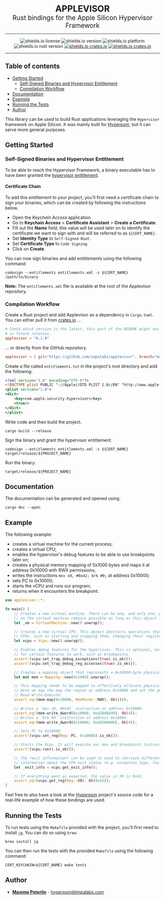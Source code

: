 <p align="center">
  <b style="font-size: 2em">APPLEVISOR</b>
  <br/>
  <span style="font-size: 1.5em">Rust bindings for the Apple Silicon Hypervisor Framework</b>
</p>

<hr/>

<p align="center">
  <img src="https://img.shields.io/github/license/impalabs/applevisor?style=for-the-badge&color=ff9900" alt="shields.io license" />
  <img src="https://img.shields.io/github/v/release/impalabs/applevisor?style=for-the-badge&color=f38700" alt="shields.io version" />
  <img src="https://img.shields.io/badge/platform-MacOS%20on%20Apple%20Silicon-e77600?style=for-the-badge" alt="shields.io platform" />
  <br/>
  <img src="https://img.shields.io/badge/rust-nightly-da6500?style=for-the-badge" alt="shields.io rust version" />
  <a href="https://crates.io/crates/applevisor"><img src="https://img.shields.io/crates/v/applevisor?color=cd5300&style=for-the-badge" alt="shields.io crates.io" /></a>
  <a href="https://docs.rs/applevisor"><img src="https://img.shields.io/badge/docs.rs-rustdoc-bf4200?style=for-the-badge" alt="shields.io crates.io" /></a>
</p>

<hr/>

## Table of contents

 * [Getting Started](#getting-started)
   * [Self-Signed Binaries and Hypervisor Entitlement](#self-signed-binaries-and-hypervisor-entitlement)
   * [Compilation Workflow](#compilation-workflow)
 * [Documentation](#documentation)
 * [Example](#example)
 * [Running the Tests](#running-the-tests)
 * [Author](#author)


This library can be used to build Rust applications leveraging the `Hypervisor` framework on Apple Silicon. It was mainly built for [Hyperpom](https://github.com/impalabs/hyperpom), but it can serve more general purposes.

## Getting Started

### Self-Signed Binaries and Hypervisor Entitlement

To be able to reach the Hypervisor Framework, a binary executable has to have been granted the [hypervisor entitlement](https://developer.apple.com/documentation/bundleresources/entitlements/com_apple_security_hypervisor).

#### Certificate Chain

To add this entitlement to your project, you'll first need a certificate chain to sign your binaries, which can be created by following the instructions below.

 - Open the *Keychain Access* application.
 - Go to **Keychain Access** > **Certificate Assistant** > **Create a Certificate**.
 - Fill out the **Name** field, this value will be used later on to identify the certificate we want to sign with and will be referred to as `${CERT_NAME}`.
 - Set **Identity Type** to `Self-Signed Root`.
 - Set **Certificate Type** to `Code Signing`.
 - Click on **Create**.

You can now sign binaries and add entitlements using the following command:

```
codesign --entitlements entitlements.xml -s ${CERT_NAME} /path/to/binary
```

**Note:** The `entitlements.xml` file is available at the root of the Applevisor repository.

### Compilation Workflow

Create a Rust project and add Applevisor as a dependency in `Cargo.toml`. You can either pull it from [crates.io](TODO) ...

```toml
# Check which version is the latest, this part of the README might not be updated
# in future releases.
applevisor = "0.1.0"
```

... or directly from the GitHub repository.

```toml
applevisor = { git="https://github.com/impalabs/applevisor", branch="master" }
```

Create a file called `entitlements.txt` in the project's root directory and add the following:

```xml
<?xml version="1.0" encoding="UTF-8"?>
<!DOCTYPE plist PUBLIC "-//Apple//DTD PLIST 1.0//EN" "http://www.apple.com/DTDs/PropertyList-1.0.dtd">
<plist version="1.0">
<dict>
    <key>com.apple.security.hypervisor</key>
    <true/>
</dict>
</plist>
```

Write code and then build the project.

```
cargo build --release
```

Sign the binary and grant the hypervisor entitlement.

```
codesign --entitlements entitlements.xml -s ${CERT_NAME} target/release/${PROJECT_NAME}
```

Run the binary.

```
target/release/${PROJECT_NAME}
```

## Documentation

The documentation can be generated and opened using:

```
cargo doc --open
```

## Example

The following example:

 * creates a virtual machine for the current process;
 * creates a virtual CPU;
 * enables the hypervisor's debug features to be able to use breakpoints later on;
 * creates a physical memory mapping of 0x1000 bytes and maps it at address 0x10000 with RWX
   permissions;
 * writes the instructions `mov x0, #0x42; brk #0;` at address 0x10000;
 * sets PC to 0x10000;
 * starts the vCPU and runs our program;
 * returns when it encounters the breakpoint.

```rust
use applevisor::*;

fn main() {
    // Creates a new virtual machine. There can be one, and only one, per process. Operations
    // on the virtual machine remains possible as long as this object is valid.
    let _vm = VirtualMachine::new().unwrap();

    // Creates a new virtual CPU. This object abstracts operations that can be performed on
    // CPUs, such as starting and stopping them, changing their registers, etc.
    let vcpu = Vcpu::new().unwrap();

    // Enables debug features for the hypervisor. This is optional, but it might be required
    // for certain features to work, such as breakpoints.
    assert!(vcpu.set_trap_debug_exceptions(true).is_ok());
    assert!(vcpu.set_trap_debug_reg_accesses(true).is_ok());

    // Creates a mapping object that represents a 0x10000-byte physical memory range.
    let mut mem = Mapping::new(0x1000).unwrap();

    // This mapping needs to be mapped to effectively allocate physical memory for the guest.
    // Here we map the map the region at address 0x10000 and set the permissions to
    // Read-Write-Execute.
    assert_eq!(mem.map(0x10000, MemPerms::RWX), Ok(()));

    // Writes a `mov x0, #0x42` instruction at address 0x10000.
    assert_eq!(mem.write_dword(0x10000, 0xd2800840), Ok(4));
    // Writes a `brk #0` instruction at address 0x10004.
    assert_eq!(mem.write_dword(0x10004, 0xd4200000), Ok(4));

    // Sets PC to 0x10000.
    assert!(vcpu.set_reg(Reg::PC, 0x10000).is_ok());

    // Starts the Vcpu. It will execute our mov and breakpoint instructions before stopping.
    assert!(vcpu.run().is_ok());

    // The *exit information* can be used to used to retrieve different pieces of
    // information about the CPU exit status (e.g. exception type, fault address, etc.).
    let _exit_info = vcpu.get_exit_info();

    // If everything went as expected, the value in X0 is 0x42.
    assert_eq!(vcpu.get_reg(Reg::X0), Ok(0x42));
}
```

Feel free to also have a look at the [Hyperpom](https://github.com/impalabs/hyperpom) project's source code for a real-life example of how these bindings are used.

## Running the Tests

To run tests using the `Makefile` provided with the project, you'll first need to install [`jq`](https://stedolan.github.io/jq/download/). You can do so using `brew`:

```
brew install jq
```

You can then run the tests with the provided `Makefile` using the following command:

```
CERT_KEYCHAIN=${CERT_NAME} make tests
```

## Author

* [**Maxime Peterlin**](https://twitter.com/lyte__) - hyperpom@impalabs.com
